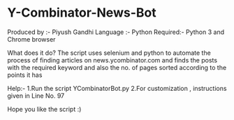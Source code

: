 # Y-Combinator-News-Bot
Produced by :- Piyush Gandhi
Language :- Python
Required:- Python 3 and Chrome browser

What does it do?
The script uses selenium and python to automate the process of finding articles on news.ycombinator.com and finds the posts with the required keyword and also the no. of pages sorted according to the points it has

Help:-
1.Run the script YCombinatorBot.py
2.For customization , instructions given in Line No. 97

Hope you like the script :)
